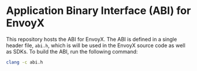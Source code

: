 # Application Binary Interface (ABI) for EnvoyX

This repository hosts the ABI for EnvoyX. The ABI is defined in a single header file, `abi.h`, which is will be used in the EnvoyX source code as well as SDKs. To build the ABI, run the following command:

```bash
clang -c abi.h
```

